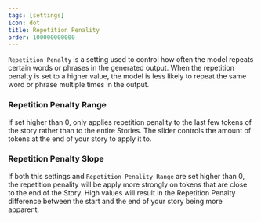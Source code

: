 ```yaml
---
tags: [settings]
icon: dot
title: Repetition Penality
order: 100000000000
---
```

`Repetition Penalty` is a setting used to control how often the model repeats certain words or phrases in the generated output. When the repetition penalty is set to a higher value, the model is less likely to repeat the same word or phrase multiple times in the output.

### Repetition Penalty Range
If set higher than 0, only applies repetition penality to the last few tokens of the story rather than to the entire Stories. The slider controls the amount of tokens at the end of your story to apply it to.

### Repetition Penalty Slope
If both this settings and `Repetition Penality Range` are set higher than 0, the repetition penality will be apply more strongly on tokens that are close to the end of the Story. High values will result in the Repetition Penalty difference between the start and the end of your story being more apparent.